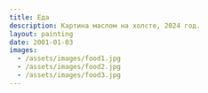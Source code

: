 ```yaml
---
title: Еда
description: Картина маслом на холсте, 2024 год.
layout: painting
date: 2001-01-03
images:
  - /assets/images/food1.jpg
  - /assets/images/food2.jpg
  - /assets/images/food3.jpg
---
```

